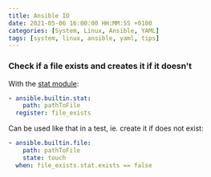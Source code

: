 ```yaml
---
title: Ansible IO
date: 2021-05-06 16:00:00 HH:MM:SS +0100
categories: [System, Linux, Ansible, YAML]
tags: [system, linux, ansible, yaml, tips]
---
```


### Check if a file exists and creates it if it doesn't

With the [stat module](https://docs.ansible.com/ansible/latest/collections/ansible/builtin/stat_module.html):

```yaml
- ansible.builtin.stat: 
    path: pathToFile
  register: file_exists
```

Can be used like that in a test, ie. create it if does not exist:

```yaml
- ansible.builtin.file:
    path: pathToFile
    state: touch
  when: file_exists.stat.exists == false
```
